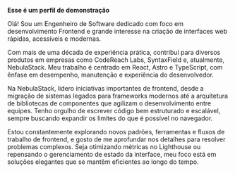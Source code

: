 **Esse é um perfil de demonstração**

Olá! Sou um Engenheiro de Software dedicado com foco em desenvolvimento Frontend e grande interesse na criação de interfaces web rápidas, acessíveis e modernas.

Com mais de uma década de experiência prática, contribuí para diversos produtos em empresas como CodeReach Labs, SyntaxField e, atualmente, NebulaStack. Meu trabalho é centrado em React, Astro e TypeScript, com ênfase em desempenho, manutenção e experiência do desenvolvedor.

Na NebulaStack, lidero iniciativas importantes de frontend, desde a migração de sistemas legados para frameworks modernos até a arquitetura de bibliotecas de componentes que agilizam o desenvolvimento entre equipes. Tenho orgulho de escrever código bem estruturado e escalável, sempre buscando expandir os limites do que é possível no navegador.

Estou constantemente explorando novos padrões, ferramentas e fluxos de trabalho de frontend, e gosto de me aprofundar nos detalhes para resolver problemas complexos. Seja otimizando métricas no Lighthouse ou repensando o gerenciamento de estado da interface, meu foco está em soluções elegantes que se mantêm eficientes ao longo do tempo.
